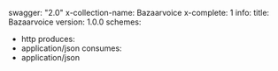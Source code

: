 swagger: "2.0"
x-collection-name: Bazaarvoice
x-complete: 1
info:
  title: Bazaarvoice
  version: 1.0.0
schemes:
- http
produces:
- application/json
consumes:
- application/json